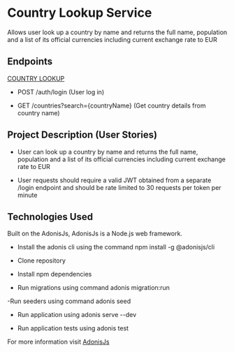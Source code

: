 # Country Lookup Service

Allows user look up a country by name and returns the full name, population and a list of its official currencies including current exchange rate to EUR

## Endpoints

[COUNTRY LOOKUP](http://anyfin-api.ph3bian.com)

- POST /auth​/login (User log in)

- GET /countries?search={countryName} (Get country details from country name)

## Project Description (User Stories)

- User can look up a country by name and returns the full name, population and a list of its official currencies including current exchange rate to EUR

- User requests should require a valid JWT obtained from a separate /login endpoint and should be rate limited to 30 requests per token per minute





## Technologies Used

Built on the AdonisJs, AdonisJs is a Node.js web framework.

- Install the adonis cli using the command npm install -g @adonisjs/cli

- Clone repository


- Install npm dependencies


- Run migrations using command adonis migration:run


-Run seeders using command adonis seed


- Run application using adonis serve --dev


- Run application tests using adonis test

For more information visit [AdonisJs](https://adonisjs.com/)
